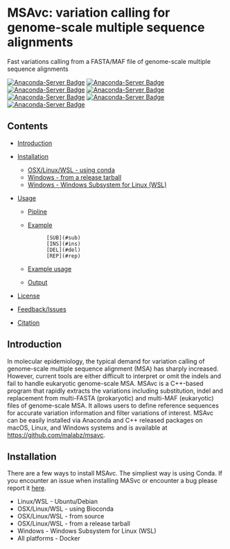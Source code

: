 # MSAvc: variation calling for genome-scale multiple sequence alignments

Fast variations calling from a FASTA/MAF file of genome-scale multiple sequence alignments

[![Anaconda-Server Badge](https://anaconda.org/malab/msavc/badges/version.svg)](https://anaconda.org/malab/msavc)
[![Anaconda-Server Badge](https://anaconda.org/malab/msavc/badges/latest_release_date.svg)](https://anaconda.org/malab/msavc)
[![Anaconda-Server Badge](https://anaconda.org/malab/msavc/badges/latest_release_relative_date.svg)](https://anaconda.org/malab/msavc)
[![Anaconda-Server Badge](https://anaconda.org/malab/msavc/badges/platforms.svg)](https://anaconda.org/malab/msavc)
[![Anaconda-Server Badge](https://anaconda.org/malab/msavc/badges/license.svg)](https://anaconda.org/malab/msavc)
[![Anaconda-Server Badge](https://anaconda.org/malab/msavc/badges/downloads.svg)](https://anaconda.org/malab/msavc)
[![Anaconda-Server Badge](https://anaconda.org/malab/msavc/badges/installer/conda.svg)](https://anaconda.org/malab/msavc)




## Contents

* [Introduction](#introduction)
* [Installation](#installation)
  * [OSX/Linux/WSL \- using conda](#osxlinux---using-bioconda)
  * [Windows \- from a release tarball](#osxlinux---from-source)
  * [Windows \- Windows Subsystem for Linux (WSL)](#Windows---Windows-Subsystem-for-Linux-(WSL)])
* [Usage](#usage)
  * [Pipline](#pipline)
  
  * [Example](#example)
    
              [SUB](#sub)
              [INS](#ins)
              [DEL](#del)
              [REP](#rep)
  
  * [Example usage](#example-usage)
  
  * [Output](#output)

* [License](#license)

* [Feedback/Issues](#feedbackissues)

* [Citation](#citation)

## Introduction

In molecular epidemiology, the typical demand for variation calling of genome-scale multiple sequence alignment (MSA) has sharply increased. However, current tools are either difficult to interpret or omit the indels and fail to handle eukaryotic genome-scale MSA. MSAvc is a C++-based program that rapidly extracts the variations including substitution, indel and replacement from multi-FASTA (prokaryotic) and multi-MAF (eukaryotic) files of genome-scale MSA. It allows users to define reference sequences for accurate variation information and filter variations of interest. MSAvc can be easily installed via Anaconda and C++ released packages on macOS, Linux, and Windows systems and is available at https://github.com/malabz/msavc.


## Installation

There are a few ways to install MSAvc. The simpliest way is using Conda. If you encounter an issue when installing MASvc or encounter a bug please report it [here](https://github.com/malabz/MSAvc/issues). 
* Linux/WSL - Ubuntu/Debian
* OSX/Linux/WSL - using Bioconda
* OSX/Linux/WSL - from source
* OSX/Linux/WSL - from a release tarball
* Windows - Windows Subsystem for Linux (WSL)
* All platforms - Docker

